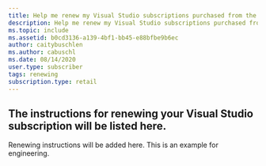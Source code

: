 ```yaml
---
title: Help me renew my Visual Studio subscriptions purchased from the Microsoft store.
description: Help me renew my Visual Studio subscriptions purchased from the Microsoft store.
ms.topic: include
ms.assetid: b0cd3136-a139-4bf1-bb45-e88bfbe9b6ec
author: caitybuschlen
ms.author: cabuschl
ms.date: 08/14/2020
user.type: subscriber
tags: renewing
subscription.type: retail
---
```


## The instructions for renewing your Visual Studio subscription will be listed here. 

Renewing instructions will be added here. This is an example for engineering.